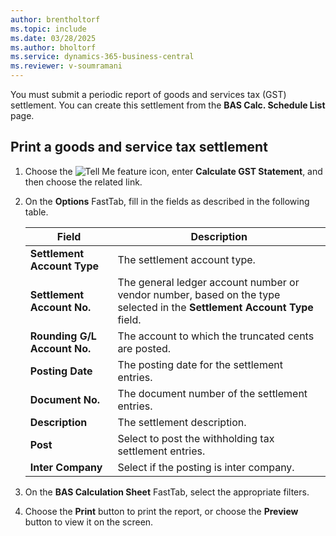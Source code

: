 ```yaml
---
author: brentholtorf
ms.topic: include
ms.date: 03/28/2025
ms.author: bholtorf
ms.service: dynamics-365-business-central
ms.reviewer: v-soumramani
---
```


You must submit a periodic report of goods and services tax (GST) settlement. You can create this settlement from the **BAS Calc. Schedule List** page.

## Print a goods and service tax settlement

1. Choose the ![Tell Me feature](../../../media/ui-search/search_small.png "Tell me what you want to do") icon, enter **Calculate GST Statement**, and then choose the related link.  
1. On the **Options** FastTab, fill in the fields as described in the following table.  

   |Field|Description|  
   |---------------------------------|---------------------------------------|  
   |**Settlement Account Type**|The settlement account type.|  
   |**Settlement Account No.**|The general ledger account number or vendor number, based on the type selected in the **Settlement Account Type** field.|  
   |**Rounding G/L Account No.**|The account to which the truncated cents are posted.|  
   |**Posting Date**|The posting date for the settlement entries.|  
   |**Document No.**|The document number of the settlement entries.|  
   |**Description**|The settlement description.|  
   |**Post**|Select to post the withholding tax settlement entries.|  
   |**Inter Company**|Select if the posting is inter company.|  

1. On the **BAS Calculation Sheet** FastTab, select the appropriate filters.  
1. Choose the **Print** button to print the report, or choose the **Preview** button to view it on the screen.
